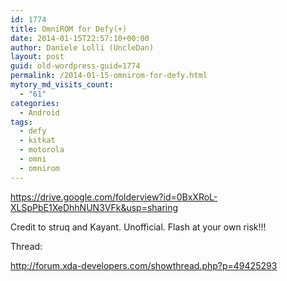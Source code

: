 ```yaml
---
id: 1774
title: OmniROM for Defy(+)
date: 2014-01-15T22:57:10+00:00
author: Daniele Lolli (UncleDan)
layout: post
guid: old-wordpress-guid=1774
permalink: /2014-01-15-omnirom-for-defy.html
mytory_md_visits_count:
  - "61"
categories:
  - Android
tags:
  - defy
  - kitkat
  - motorola
  - omni
  - omnirom
---
```

https://drive.google.com/folderview?id=0BxXRoL-XLSpPbE1XeDhhNUN3VFk&usp=sharing

Credit to struq and Kayant. Unofficial. Flash at your own risk!!!

Thread:
  
http://forum.xda-developers.com/showthread.php?p=49425293
